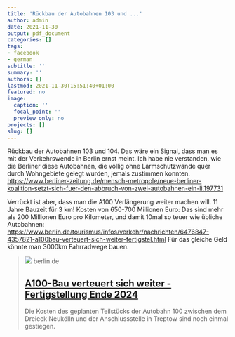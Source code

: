 ```yaml
---
title: 'Rückbau der Autobahnen 103 und ...'
author: admin
date: 2021-11-30
output: pdf_document
categories: []
tags:
- facebook
- german
subtitle: ''
summary: ''
authors: []
lastmod: 2021-11-30T15:51:40+01:00
featured: no
image:
  caption: ''
  focal_point: ''
  preview_only: no
projects: []
slug: []
---
```

Rückbau der Autobahnen 103 und 104. Das wäre ein Signal, dass man es mit der Verkehrswende in Berlin ernst meint. Ich habe nie verstanden, wie die Berliner diese Autobahnen, die völlig ohne Lärmschutzwände quer durch Wohngebiete gelegt wurden, jemals zustimmen konnten.
https://www.berliner-zeitung.de/mensch-metropole/neue-berliner-koalition-setzt-sich-fuer-den-abbruch-von-zwei-autobahnen-ein-li.197731

Verrückt ist aber, dass man die A100 Verlängerung weiter machen will. 11 Jahre Bauzeit für 3 km! Kosten von 650-700 Millionen Euro: Das sind mehr als 200 Millionen Euro pro Kilometer, und damit 10mal so teuer wie übliche Autobahnen: https://www.berlin.de/tourismus/infos/verkehr/nachrichten/6476847-4357821-a100bau-verteuert-sich-weiter-fertigstel.html
Für das gleiche Geld könnte man 3000km Fahrradwege bauen.
> [![](https://www.berlin.de/binaries/asset/image_assets/6446337/ratio_4_3/1615901017/800x600/)](https://www.berlin.de/tourismus/infos/verkehr/nachrichten/6476847-4357821-a100bau-verteuert-sich-weiter-fertigstel.html)
> berlin.de
> ## [A100-Bau verteuert sich weiter - Fertigstellung Ende 2024](https://www.berlin.de/tourismus/infos/verkehr/nachrichten/6476847-4357821-a100bau-verteuert-sich-weiter-fertigstel.html)
>
>Die Kosten des geplanten Teilstücks der Autobahn 100 zwischen dem Dreieck Neukölln und der Anschlussstelle in Treptow sind noch einmal gestiegen. 


